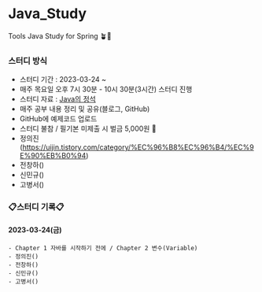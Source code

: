 # Java_Study
Tools Java Study for Spring 🪴🐶 

### 스터디 방식  
- 스터디 기간 : 2023-03-24 ~  
- 매주 목요일 오후 7시 30분 - 10시 30분(3시간) 스터디 진행  
- 스터디 자료 : [Java의 정석](https://www.youtube.com/watch?v=oJlCC1DutbA&list=PLW2UjW795-f6xWA2_MUhEVgPauhGl3xIp) 
- 매주 공부 내용 정리 및 공유(블로그, GitHub)
- GitHub에 예제코드 업로드
- 스터디 불참 / 필기본 미제출 시 벌금 5,000원 💸
- 정의진(https://uijin.tistory.com/category/%EC%96%B8%EC%96%B4/%EC%9E%90%EB%B0%94)
- 전창하()
- 신민규()
- 고병서()
  
### 📋스터디 기록📋

#### 2023-03-24(금)
    - Chapter 1 자바를 시작하기 전에 / Chapter 2 변수(Variable)
    - 정의진()
    - 전창하()
    - 신민규()
    - 고병서()

